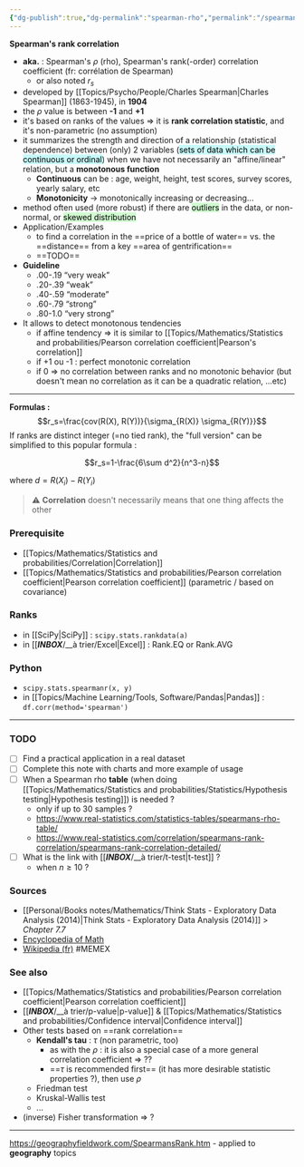 ```yaml
---
{"dg-publish":true,"dg-permalink":"spearman-rho","permalink":"/spearman-rho/","dgHomeLink":true,"dgPassFrontmatter":false}
---
```



**Spearman's rank correlation**
- **aka.** : Spearman's $\rho$ (rho), Spearman's rank(-order) correlation coefficient (fr: corrélation de Spearman)
	- or also noted $r_s$
- developed by [[Topics/Psycho/People/Charles Spearman|Charles Spearman]] (1863-1945), in **1904**
- the $\rho$ value is between **-1** and **+1**
- it's based on ranks of the values => it is **rank correlation statistic**, and it's non-parametric (no assumption)
- it summarizes the strength and direction of a relationship (statistical dependence) between (only) 2 variables (<mark style="background: #ABF7F7A6;">sets of data which can be continuous or ordinal</mark>) when we have not necessarily an "affine/linear" relation, but a **monotonous function**
	- **Continuous** can be : age, weight, height, test scores, survey scores, yearly salary, etc
	- **Monotonicity** -> monotonically increasing or decreasing...
- method often used (more robust) if there are <mark style="background: #BBFABBA6;">outliers</mark> in the data, or non-normal, or <mark style="background: #BBFABBA6;">skewed distribution</mark> 
- Application/Examples
	- to find a correlation in the ==price of a bottle of water== vs. the ==distance== from a key ==area of gentrification==
	- ==TODO==
- **Guideline**
	- .00-.19 “very weak”
	- .20-.39 “weak”
	- .40-.59 “moderate”
	- .60-.79 “strong”
	- .80-1.0 “very strong” 
- It allows to detect monotonous tendencies
	- if affine tendency => it is similar to [[Topics/Mathematics/Statistics and probabilities/Pearson correlation coefficient|Pearson's correlation]]
	- if +1 ou -1 : perfect monotonic correlation
	- if 0 => no correlation between ranks and no monotonic behavior (but doesn't mean no correlation as it can be a quadratic relation, ...etc)

---
**Formulas :**
$$r_s=\frac{cov(R(X), R(Y))}{\sigma_{R(X)} \sigma_{R(Y)}}$$
If ranks are distinct integer (=no tied rank), the "full version" can be simplified to this popular formula :

$$r_s=1-\frac{6\sum d^2}{n^3-n}$$

where $d=R(X_i)-R(Y_i)$

> ⚠️ **Correlation** doesn't necessarily means that one thing affects the other

### Prerequisite
- [[Topics/Mathematics/Statistics and probabilities/Correlation|Correlation]]
- [[Topics/Mathematics/Statistics and probabilities/Pearson correlation coefficient|Pearson correlation coefficient]] (parametric / based on covariance)

### Ranks
- in [[SciPy|SciPy]] : `scipy.stats.rankdata(a)`
- in [[___INBOX___/__à trier/Excel|Excel]] : Rank.EQ or Rank.AVG

### Python
- `scipy.stats.spearmanr(x, y)`
- in [[Topics/Machine Learning/Tools, Software/Pandas|Pandas]] : `df.corr(method='spearman')`

---
### TODO
- [ ] Find a practical application in a real dataset
- [ ] Complete this note with charts and more example of usage
- [ ] When a Spearman rho **table** (when doing [[Topics/Mathematics/Statistics and probabilities/Statistics/Hypothesis testing|Hypothesis testing]]) is needed ?
	- only if up to 30 samples ?
	- https://www.real-statistics.com/statistics-tables/spearmans-rho-table/
	- https://www.real-statistics.com/correlation/spearmans-rank-correlation/spearmans-rank-correlation-detailed/
- [ ] What is the link with [[___INBOX___/__à trier/t-test|t-test]] ?
	- when $n \geq 10$ ?

### Sources
- [[Personal/Books notes/Mathematics/Think Stats - Exploratory Data Analysis (2014)|Think Stats - Exploratory Data Analysis (2014)]] > *Chapter 7.7*
- [Encyclopedia of Math](https://encyclopediaofmath.org/wiki/Spearman_coefficient_of_rank_correlation)
- [Wikipedia (fr)](https://fr.wikipedia.org/wiki/Corr%C3%A9lation_de_Spearman) #MEMEX

### See also
- [[Topics/Mathematics/Statistics and probabilities/Pearson correlation coefficient|Pearson correlation coefficient]]
- [[___INBOX___/__à trier/p-value|p-value]] & [[Topics/Mathematics/Statistics and probabilities/Confidence interval|Confidence interval]]
- Other tests based on ==rank correlation==
	- **Kendall's tau** : $\tau$ (non parametric, too)
		- as with the $\rho$ : it is also a special case of a more general correlation coefficient => ??
		- ==$\tau$ is recommended first== (it has more desirable statistic properties ?), then use $\rho$
	- Friedman test
	- Kruskal-Wallis test
	- ...
- (inverse) Fisher transformation => ?

---
https://geographyfieldwork.com/SpearmansRank.htm - applied to **geography** topics

